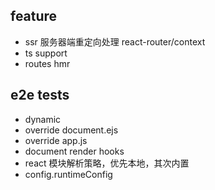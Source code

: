 ## feature
* ssr 服务器端重定向处理 react-router/context
* ts support
* routes hmr

## e2e tests
* dynamic
* override document.ejs
* override app.js
* document render hooks
* react 模块解析策略，优先本地，其次内置
* config.runtimeConfig

